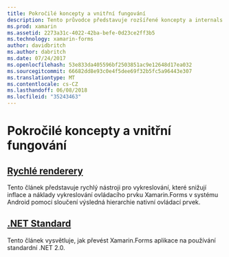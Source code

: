 ```yaml
---
title: Pokročilé koncepty a vnitřní fungování
description: Tento průvodce představuje rozšířené koncepty a internals pro Xamarin.Forms. Aktuálně obsahuje články o rychlé nástroji pro vykreslování a .NET Standard.
ms.prod: xamarin
ms.assetid: 2273a31c-4022-42ba-befe-0d23ce2ff3b5
ms.technology: xamarin-forms
author: davidbritch
ms.author: dabritch
ms.date: 07/24/2017
ms.openlocfilehash: 53e833da405596bf2503851ac9e12648d17ea032
ms.sourcegitcommit: 66682dd8e93c0e4f5dee69f32b5fc5a96443e307
ms.translationtype: MT
ms.contentlocale: cs-CZ
ms.lasthandoff: 06/08/2018
ms.locfileid: "35243463"
---
```

# <a name="advanced-concepts--internals"></a>Pokročilé koncepty a vnitřní fungování

## <a name="fast-renderersfast-renderersmd"></a>[Rychlé renderery](fast-renderers.md)

Tento článek představuje rychlý nástroji pro vykreslování, které snižují inflace a náklady vykreslování ovládacího prvku Xamarin.Forms v systému Android pomocí sloučení výsledná hierarchie nativní ovládací prvek.

## <a name="net-standardnet-standardmd"></a>[.NET Standard](net-standard.md)

Tento článek vysvětluje, jak převést Xamarin.Forms aplikace na používání standardní .NET 2.0.
